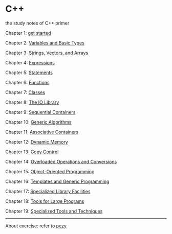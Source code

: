 # C++
the study notes of C++ primer

Chapter 1: [get started](c++_primary.md)

Chapter 2: [Variables and Basic Types](Type.md)

Chapter 3: [Strings, Vectors, and Arrays](StringVectorArray.md)

Chapter 4: [Expressions](Expression.md)

Chapter 5: [Statements](Statements.md)

Chapter 6: [Functions](Functions.md)

Chapter 7: [Classes](Classes.md)

Chapter 8: [The IO Library](IOLibrary.md)

Chapter 9: [Sequential Containers](SequentialContainers.md)

Chapter 10: [Generic Algorithms](GenericAlgorithms.md)

Chapter 11: [Associative Containers](AssociativeContainer.md)

Chapter 12: [Dynamic Memory](DynamicMemory.md)

Chapter 13: [Copy Control](CopyControl.md)

Chapter 14: [Overloaded Operations and Conversions](Overloaded-operators-and-conversions.md)

Chapter 15: [Object-Oriented Programming](Object-oriented-programming.md)

Chapter 16: [Templates and Generic Programming](Templates-and-Generic-Programming.md)

Chapter 17: [Specialized Library Facilities](Specialized-Library-Facilities.md)

Chapter 18: [Tools for Large Programs](Tools-for-Large-Programs.md)

Chapter 19: [Specialized Tools and Techniques](Specialized-Tools-and-Techniques.md)

---

About exercise: refer to [pezy](https://github.com/pezy)
